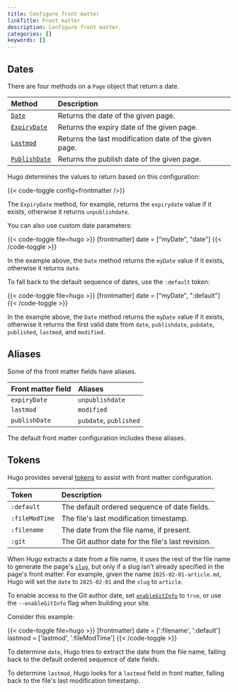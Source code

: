 ```yaml
---
title: Configure front matter
linkTitle: Front matter
description: Configure front matter.
categories: []
keywords: []
---
```


## Dates

There are four methods on a `Page` object that return a date.

Method|Description
:--|:--
[`Date`]|Returns the date of the given page.
[`ExpiryDate`]|Returns the expiry date of the given page.
[`Lastmod`]|Returns the last modification date of the given page.
[`PublishDate`]|Returns the publish date of the given page.

[`Date`]: /methods/page/date
[`ExpiryDate`]: /methods/page/expirydate
[`Lastmod`]: /methods/page/lastmod
[`PublishDate`]: /methods/page/publishdate

Hugo determines the values to return based on this configuration:

{{< code-toggle config=frontmatter />}}

The `ExpiryDate` method, for example, returns the `expirydate` value if it exists, otherwise it returns `unpublishdate`.

You can also use custom date parameters:

{{< code-toggle file=hugo >}}
[frontmatter]
date = ["myDate", "date"]
{{< /code-toggle >}}

In the example above, the `Date` method returns the `myDate` value if it exists, otherwise it returns `date`.

To fall back to the default sequence of dates, use the `:default` token:

{{< code-toggle file=hugo >}}
[frontmatter]
date = ["myDate", ":default"]
{{< /code-toggle >}}

In the example above, the `Date` method returns the `myDate` value if it exists, otherwise it returns the first valid date from `date`, `publishdate`, `pubdate`, `published`, `lastmod`, and `modified`.

## Aliases

Some of the front matter fields have aliases.

Front matter field|Aliases
:--|:--
`expiryDate`|`unpublishdate`
`lastmod`|`modified`
`publishDate`|`pubdate`, `published`

The default front matter configuration includes these aliases.

## Tokens

Hugo provides several [tokens](g) to assist with front matter configuration.

Token|Description
:--|:--
`:default`|The default ordered sequence of date fields.
`:fileModTime`|The file's last modification timestamp.
`:filename`|The date from the file name, if present.
`:git`|The Git author date for the file's last revision.

When Hugo extracts a date from a file name, it uses the rest of the file name to generate the page's [`slug`], but only if a slug isn't already specified in the page's front matter. For example, given the name `2025-02-01-article.md`, Hugo will set the `date` to `2025-02-01` and the `slug` to `article`.

[`slug`]: /content-management/front-matter/#slug

To enable access to the Git author date, set [`enableGitInfo`] to `true`, or use\
the `--enableGitInfo` flag when building your site.

[`enableGitInfo`]: /configuration/all/#enablegitinfo

Consider this example:

{{< code-toggle file=hugo >}}
[frontmatter]
date = [':filename', ':default']
lastmod = ['lastmod', ':fileModTime']
{{< /code-toggle >}}

To determine `date`, Hugo tries to extract the date from the file name, falling back to the default ordered sequence of date fields.

To determine `lastmod`, Hugo looks for a `lastmod` field in front matter, falling back to the file's last modification timestamp.
